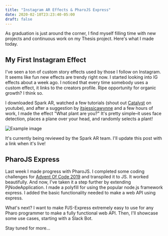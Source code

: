 ```yaml
---
title: "Instagram AR Effects & PharoJS Express"
date: 2020-02-10T23:23:40-05:00
draft: false
---
```


As graduation is just around the corner, I find myself filling time with new projects and continuous work on my Thesis project. Here's what I made today. 

## My First Instagram Effect
I've seen a ton of custom story effects used by those I follow on Instagram. It seems like fun new effects are trendy right now. I started looking into IG effects about a week ago. I noticed that every time somebody uses a custom effect, it links to the creators profile. Ripe opportunity for organic growth? I think so.

I downloaded Spark AR, watched a few tutorials (shout out [Catalyst](https://www.youtube.com/channel/UC3zmATtNhDuYOketH1zF5sw) on youtube), and after a suggestion by [itsjessicawynne](https://www.instagram.com/itsjessicawynne/) and a few hours of work, I made the effect "What plant are you?" It's pretty simple–it uses face detection, places a plane over your head, and randomly selects a plant!

![Example image](/what-plant.gif)

It's currently being reviewed by the Spark AR team. I'll update this post with a link when it's live!

## PharoJS Express
Last week I made progress with PharoJS. I completed some coding challenges for [Advent Of Code 2019](https://github.com/matthewninja/AOC) and transpiled it to JS. It worked beautifully. And now, I've taken it a step further by extending PjNodeApplication. I made a polyfill for using the popular node.js framework express. I added the basic functionality needed to make a web API using express.

What's next? I want to make PJS-Express extremely easy to use for any Pharo programmer to make a fully functional web API. Then, I'll showcase some use cases, starting with a Slack Bot.

Stay tuned for more...